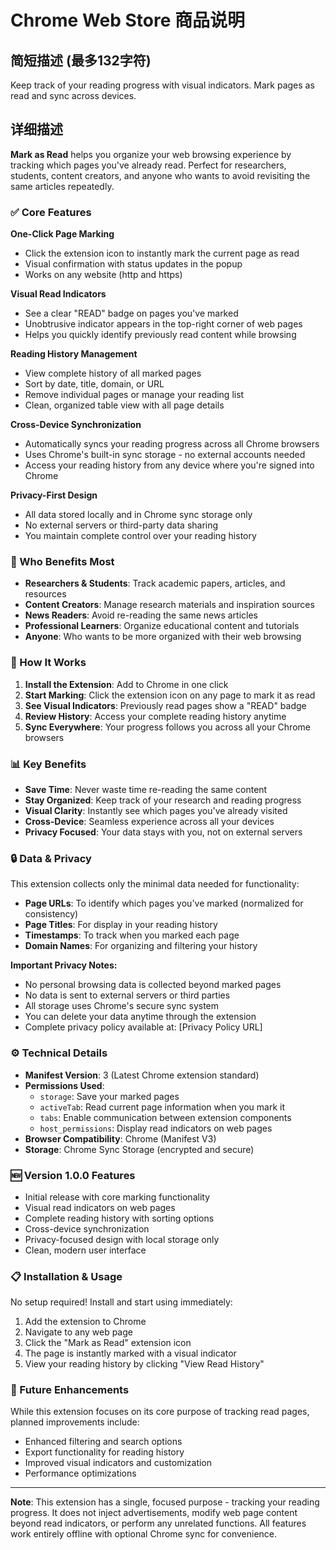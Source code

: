 # Chrome Web Store 商品说明

## 简短描述 (最多132字符)
Keep track of your reading progress with visual indicators. Mark pages as read and sync across devices.

## 详细描述

**Mark as Read** helps you organize your web browsing experience by tracking which pages you've already read. Perfect for researchers, students, content creators, and anyone who wants to avoid revisiting the same articles repeatedly.

### ✅ Core Features

**One-Click Page Marking**
- Click the extension icon to instantly mark the current page as read
- Visual confirmation with status updates in the popup
- Works on any website (http and https)

**Visual Read Indicators**
- See a clear "READ" badge on pages you've marked
- Unobtrusive indicator appears in the top-right corner of web pages
- Helps you quickly identify previously read content while browsing

**Reading History Management**
- View complete history of all marked pages
- Sort by date, title, domain, or URL
- Remove individual pages or manage your reading list
- Clean, organized table view with all page details

**Cross-Device Synchronization**
- Automatically syncs your reading progress across all Chrome browsers
- Uses Chrome's built-in sync storage - no external accounts needed
- Access your reading history from any device where you're signed into Chrome

**Privacy-First Design**
- All data stored locally and in Chrome sync storage only
- No external servers or third-party data sharing
- You maintain complete control over your reading history

### 🎯 Who Benefits Most

- **Researchers & Students**: Track academic papers, articles, and resources
- **Content Creators**: Manage research materials and inspiration sources  
- **News Readers**: Avoid re-reading the same news articles
- **Professional Learners**: Organize educational content and tutorials
- **Anyone**: Who wants to be more organized with their web browsing

### 🔧 How It Works

1. **Install the Extension**: Add to Chrome in one click
2. **Start Marking**: Click the extension icon on any page to mark it as read
3. **See Visual Indicators**: Previously read pages show a "READ" badge
4. **Review History**: Access your complete reading history anytime
5. **Sync Everywhere**: Your progress follows you across all your Chrome browsers

### 📊 Key Benefits

- **Save Time**: Never waste time re-reading the same content
- **Stay Organized**: Keep track of your research and reading progress
- **Visual Clarity**: Instantly see which pages you've already visited
- **Cross-Device**: Seamless experience across all your devices
- **Privacy Focused**: Your data stays with you, not on external servers

### 🔒 Data & Privacy

This extension collects only the minimal data needed for functionality:
- **Page URLs**: To identify which pages you've marked (normalized for consistency)
- **Page Titles**: For display in your reading history
- **Timestamps**: To track when you marked each page
- **Domain Names**: For organizing and filtering your history

**Important Privacy Notes:**
- No personal browsing data is collected beyond marked pages
- No data is sent to external servers or third parties
- All storage uses Chrome's secure sync system
- You can delete your data anytime through the extension
- Complete privacy policy available at: [Privacy Policy URL]

### ⚙️ Technical Details

- **Manifest Version**: 3 (Latest Chrome extension standard)
- **Permissions Used**:
  - `storage`: Save your marked pages
  - `activeTab`: Read current page information when you mark it
  - `tabs`: Enable communication between extension components
  - `host_permissions`: Display read indicators on web pages
- **Browser Compatibility**: Chrome (Manifest V3)
- **Storage**: Chrome Sync Storage (encrypted and secure)

### 🆕 Version 1.0.0 Features

- Initial release with core marking functionality
- Visual read indicators on web pages
- Complete reading history with sorting options
- Cross-device synchronization
- Privacy-focused design with local storage only
- Clean, modern user interface

### 📋 Installation & Usage

No setup required! Install and start using immediately:
1. Add the extension to Chrome
2. Navigate to any web page
3. Click the "Mark as Read" extension icon
4. The page is instantly marked with a visual indicator
5. View your reading history by clicking "View Read History"

### 🔄 Future Enhancements

While this extension focuses on its core purpose of tracking read pages, planned improvements include:
- Enhanced filtering and search options
- Export functionality for reading history
- Improved visual indicators and customization
- Performance optimizations

---

**Note**: This extension has a single, focused purpose - tracking your reading progress. It does not inject advertisements, modify web page content beyond read indicators, or perform any unrelated functions. All features work entirely offline with optional Chrome sync for convenience. 
